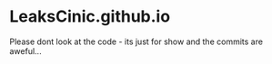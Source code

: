 # LeaksCinic.github.io

Please dont look at the code - its just for show and the commits are aweful... 
